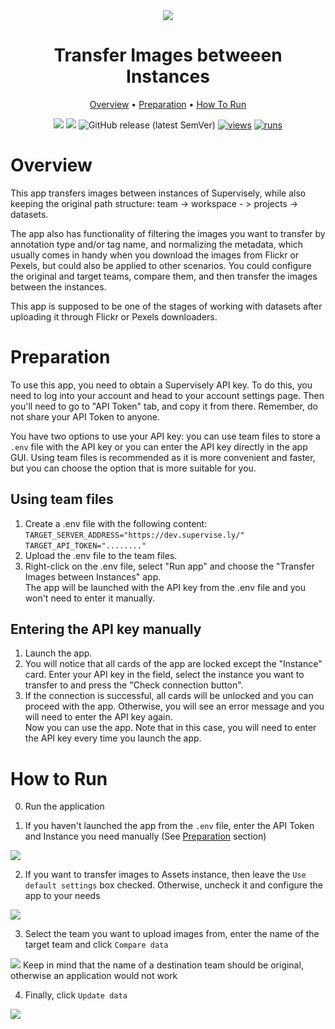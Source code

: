 <div align="center" markdown>
<img src="https://user-images.githubusercontent.com/115161827/234905634-c8b14987-c6d3-49b7-8e16-e91f9077bf69.png" />
  
# Transfer Images betweeen Instances

<p align="center">
  <a href="#Overview">Overview</a> •
  <a href="#Preparation">Preparation</a> •
  <a href="#How-To-Run">How To Run</a>
</p>

[![](https://img.shields.io/badge/supervisely-ecosystem-brightgreen)](https://ecosystem.supervise.ly/apps/supervisely-ecosystem/pips)
[![](https://img.shields.io/badge/slack-chat-green.svg?logo=slack)](https://supervise.ly/slack)
![GitHub release (latest SemVer)](https://img.shields.io/github/v/release/supervisely-ecosystem/dev-assets-transfer)
[![views](https://app.supervise.ly/img/badges/views/supervisely-ecosystem/dev-assets-transfer)](https://supervise.ly)
[![runs](https://app.supervise.ly/img/badges/runs/supervisely-ecosystem/dev-assets-transfer)](https://supervise.ly)

</div>

# Overview

This app transfers images between instances of Supervisely, while also keeping the original path structure: team -> workspace - > projects -> datasets. 

The app also has functionality of filtering the images you want to transfer by annotation type and/or tag name, and normalizing the metadata, which usually comes in handy when you download the images from Flickr or Pexels, but could also be applied to other scenarios.
You could configure the original and target teams, compare them, and then transfer the images between the instances.

This app is supposed to be one of the stages of working with datasets after uploading it through Flickr or Pexels downloaders.


# Preparation
To use this app, you need to obtain a Supervisely API key. To do this, you need to log into your account and head to your account settings page. Then you'll need to go to "API Token" tab, and copy it from there. Remember, do not share your API Token to anyone. 

You have two options to use your API key: you can use team files to store a `.env` file with the API key or you can enter the API key directly in the app GUI. Using team files is recommended as it is more convenient and faster, but you can choose the option that is more suitable for you.<br>

## Using team files
1. Create a .env file with the following content:<br>
```TARGET_SERVER_ADDRESS="https://dev.supervise.ly/"``` <br>
```TARGET_API_TOKEN="........"```
2. Upload the .env file to the team files.<br>
3. Right-click on the .env file, select "Run app" and choose the "Transfer Images between Instances" app.<br>
The app will be launched with the API key from the .env file and you won't need to enter it manually.<br>

## Entering the API key manually
1. Launch the app.<br>
2. You will notice that all cards of the app are locked except the "Instance" card. Enter your API key in the field, select the instance you want to transfer to and press the "Check connection button".<br>
3. If the connection is successful, all cards will be unlocked and you can proceed with the app. Otherwise, you will see an error message and you will need to enter the API key again.<br>
Now you can use the app. Note that in this case, you will need to enter the API key every time you launch the app.<br>

# How to Run

0. Run the application

1. If you haven't launched the app from the `.env` file, enter the API Token and Instance you need manually (See <a href="#Preparation">Preparation</a> section)
<img src="https://user-images.githubusercontent.com/115161827/234904969-74a93aad-4dac-4815-a57e-aae55081b7ab.png" />

2. If you want to transfer images to Assets instance, then leave the `Use default settings` box checked. Otherwise, uncheck it and configure the app to your needs
<img src="https://user-images.githubusercontent.com/115161827/234905067-b9a9f555-e2da-4b79-9190-bc55190630be.png" />

3. Select the team you want to upload images from, enter the name of the target team and click `Compare data`
<img src="https://user-images.githubusercontent.com/115161827/234905257-d42e13b3-7a7e-4438-9fa1-016f26b5fd18.png" />
Keep in mind that the name of a destination team should be original, otherwise an application would not work

4. Finally, click `Update data`
<img src="https://user-images.githubusercontent.com/115161827/234905363-54478677-8f84-423b-a4c0-e50498abbb23.png" />